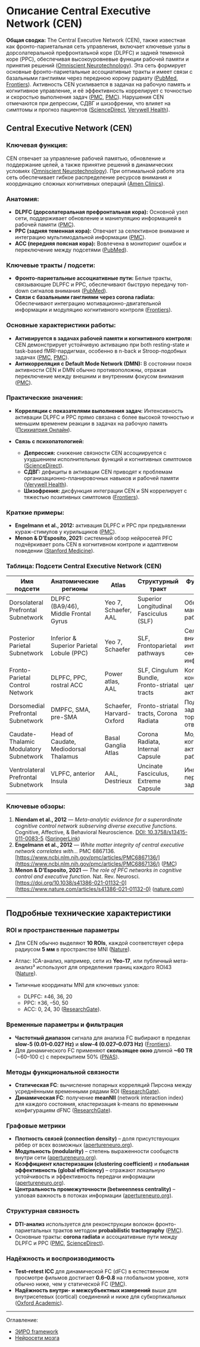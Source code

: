 # Описание Central Executive Network (CEN)  

**Общая сводка:**
The Central Executive Network (CEN), также известная как фронто-париетальная сеть управления, включает ключевые узлы в дорсолатеральной префронтальной коре (DLPFC) и задней теменной коре (PPC), обеспечивая высокоуровневые функции рабочей памяти и принятия решений ([Omniscient Neurotechnology][1]). Эта сеть формирует основные фронто-париетальные ассоциативные тракты и имеет связи с базальными ганглиями через переднюю корону радиату ([PubMed][2], [Frontiers][3]). Активность CEN усиливается в задачах на рабочую память и когнитивное управление, и её эффективность коррелирует с точностью и скоростью выполнения задач ([PMC][4], [PMC][5]). Нарушения CEN отмечаются при депрессии, СДВГ и шизофрении, что влияет на симптомы и прогноз пациентов ([ScienceDirect][6], [Verywell Health][7]).

## **Central Executive Network (CEN)**

### **Ключевая функция:**

CEN отвечает за управление рабочей памятью, обновление и поддержание целей, а также принятие решений в динамических условиях ([Omniscient Neurotechnology][1]). При оптимальной работе эта сеть обеспечивает гибкое распределение ресурсов внимания и координацию сложных когнитивных операций ([Amen Clinics][8]).

### **Анатомия:**

* **DLPFC (дорсолатеральная префронтальная кора):**
  Основной узел сети, поддерживает обновление и манипуляцию информацией в рабочей памяти ([PMC][4]).
* **PPC (задняя теменная кора):**
  Отвечает за селективное внимание и интеграцию мультимодальной информации ([PMC][9]).
* **ACC (передняя поясная кора):**
  Вовлечена в мониторинг ошибок и переключение между подсетями ([PubMed][10]).

### **Ключевые тракты / подсети:**

* **Фронто-париетальные ассоциативные пути:**
  Белые тракты, связывающие DLPFC и PPC, обеспечивают быструю передачу топ-down сигналов внимания ([PubMed][2]).
* **Связи с базальными ганглиями через corona radiata:**
  Обеспечивают интеграцию мотивационно-двигательной информации и модуляцию когнитивного контроля ([Frontiers][3]).

### **Основные характеристики работы:**

* **Активируется в задачах рабочей памяти и когнитивного контроля:**
  CEN демонстрирует устойчивую активацию при both resting-state и task-based fMRI-пардигмах, особенно в n-back и Stroop-подобных задачах ([PMC][4], [PMC][5]).
* **Антикорреляция с Default Mode Network (DMN):**
  В состоянии покоя активности CEN и DMN обычно противоположны, отражая переключение между внешним и внутренним фокусом внимания ([PMC][11]).

### **Практические значения:**

* **Корреляции с показателями выполнения задач:**
  Интенсивность активации DLPFC и PPC прямо связана с более высокой точностью и меньшим временем реакции в задачах на рабочую память ([Психиатрия Онлайн][12]).
* **Связь с психопатологией:**

  * **Депрессия:** снижение связности CEN ассоциируется с ухудшением исполнительных функций и когнитивных симптомов ([ScienceDirect][6]).
  * **СДВГ:** дефициты в активации CEN приводят к проблемам организационно-планировочных навыков и рабочей памяти ([Verywell Health][7]).
  * **Шизофрения:** дисфункция интеграции CEN и SN коррелирует с тяжестью позитивных симптомов ([Frontiers][13]).

### **Краткие примеры:**

* **Engelmann et al., 2012:** активация DLPFC и PPC при предъявлении кураж-стимулов у курильщиков ([PMC][9]).
* **Menon & D’Esposito, 2021:** системный обзор нейросетей PFC подчёркивает роль CEN в когнитивном контроле и адаптивном поведении ([Stanford Medicine][14]).


### Таблица: Подсети Central Executive Network (CEN)

| Имя подсети                            | Анатомические регионы                     | Atlas                    | Структурный тракт                            | Функциональная роль                                   | Пересечения с сетями | Источник                                                                                 |
| -------------------------------------- | ----------------------------------------- | ------------------------ | -------------------------------------------- | ----------------------------------------------------- | ---------------------------- | ---------------------------------------------------------------------------------------- |
| Dorsolateral Prefrontal Subnetwork     | DLPFC (BA9/46), Middle Frontal Gyrus      | Yeo 7, Schaefer, AAL     | Superior Longitudinal Fasciculus (SLF)       | Обновление и манипуляция рабочей памяти               | DMN (частично), DAN          | [PMC8994544](https://www.ncbi.nlm.nih.gov/pmc/articles/PMC8994544/)                      |
| Posterior Parietal Subnetwork          | Inferior & Superior Parietal Lobule (PPC) | Yeo 7, Schaefer          | SLF, Frontoparietal pathways                 | Селективное внимание, интеграция сенсорной информации | DAN, Visuospatial Network    | [PMC6136121](https://www.ncbi.nlm.nih.gov/pmc/articles/PMC6136121/)                      |
| Fronto-Parietal Control Network        | DLPFC, PPC, rostral ACC                   | Power atlas, AAL         | SLF, Cingulum Bundle, Fronto-striatal tracts | Когнитивный контроль, целенаправленная активность     | DMN, SN                      | [S0149763418300198](https://www.sciencedirect.com/science/article/pii/S0149763418300198) |
| Dorsomedial Prefrontal Subnetwork      | DMPFC, SMA, pre-SMA                       | Schaefer, Harvard-Oxford | Fronto-striatal tracts, Corona Radiata       | Поддержание задачи, торможение ответов                | SN, DAN, Motor Network       | [S1878929321000967](https://www.sciencedirect.com/science/article/pii/S1878929321000967) |
| Caudate-Thalamic Modulatory Subnetwork | Head of Caudate, Mediodorsal Thalamus     | Basal Ganglia Atlas      | Corona Radiata, Internal Capsule             | Модуляция когнитивной активности и рабочей памяти     | SN, Subcortical Networks     | [NBK542181](https://www.ncbi.nlm.nih.gov/books/NBK542181/)                               |
| Ventrolateral Prefrontal Subnetwork    | VLPFC, anterior Insula                    | AAL, Destrieux           | Uncinate Fasciculus, Extreme Capsule         | Ингибирование, переключение задач                     | SN, VAN                      | [PMC3482626](https://www.ncbi.nlm.nih.gov/pmc/articles/PMC3482626/)                      |



### **Ключевые обзоры:**

1. **Niendam et al., 2012** — *Meta-analytic evidence for a superordinate cognitive control network subserving diverse executive functions*. Cognitive, Affective, & Behavioral Neuroscience. [DOI: 10.3758/s13415-011-0083-5](https://doi.org/10.3758/s13415-011-0083-5) ([SpringerLink][15])
2. **Engelmann et al., 2012** — *White matter integrity of central executive network correlates with…* PMC 6867136. [https://www.ncbi.nlm.nih.gov/pmc/articles/PMC6867136/](https://www.ncbi.nlm.nih.gov/pmc/articles/PMC6867136/) ([PMC][9])
3. **Menon & D’Esposito, 2021** — *The role of PFC networks in cognitive control and executive function*. Nat. Rev. Neurosci. [https://doi.org/10.1038/s41386-021-01132-0](https://www.nature.com/articles/s41386-021-01132-0) ([nature.com][16])


[1]: https://www.o8t.com/blog/central-executive-network "The Central Executive Network (CEN)"
[2]: https://pubmed.ncbi.nlm.nih.gov/37703295/ "White matter tracts and executive functions: a review of causal and ..."
[3]: https://www.frontiersin.org/journals/integrative-neuroscience/articles/10.3389/fnint.2018.00043/full "The Relation Between White Matter Microstructure and Network ..."
[4]: https://pmc.ncbi.nlm.nih.gov/articles/PMC5447931/ "Working Memory in the Prefrontal Cortex - PMC - PubMed Central"
[5]: https://pmc.ncbi.nlm.nih.gov/articles/PMC8558818/ "Activation of the cognitive control network associated with ..."
[6]: https://www.sciencedirect.com/topics/psychology/central-executive-network "Central Executive Network - an overview | ScienceDirect Topics"
[7]: https://www.verywellhealth.com/executive-function-and-adhd-5210236 "Managing Executive Dysfunction in ADHD"
[8]: https://www.amenclinics.com/blog/how-the-central-executive-network-impacts-mental-health/ "How the Central Executive Network Impacts Mental Health"
[9]: https://pmc.ncbi.nlm.nih.gov/articles/PMC6867136/ "White matter integrity of central executive network correlates with ..."
[10]: https://pubmed.ncbi.nlm.nih.gov/22282036/ "Meta-analytic evidence for a superordinate cognitive control network ..."
[11]: https://pmc.ncbi.nlm.nih.gov/articles/PMC4341512/ "A Whole-Brain Resting-State ICA Study - PubMed Central"
[12]: https://psychiatryonline.org/doi/full/10.1176/appi.neuropsych.20110279 "Meta-Analysis of Structural and Functional MRI - Psychiatry Online"
[13]: https://www.frontiersin.org/journals/psychiatry/articles/10.3389/fpsyt.2022.870709/full "Abnormal Brain Network Interaction Associated With Positive ..."
[14]: https://med.stanford.edu/content/dam/sm/scsnl/documents/Nature---Menon---Role-of-PFC.pdf "[PDF] The role of PFC networks in cognitive control and executive function"
[15]: https://link.springer.com/article/10.3758/s13415-011-0083-5 "Meta-analytic evidence for a superordinate cognitive control network ..."
[16]: https://www.nature.com/articles/s41386-021-01132-0 "The role of prefrontal cortex in cognitive control and executive function"


---

## Подробные технические характеристики

### ROI и пространственные параметры

* Для CEN обычно выделяют **10 ROIs**, каждой соответствует сфера радиусом **5 мм** в пространстве MNI ([Nature][17]).
* Атлас: ICA-анализ, например, сети из **Yeo-17**, или публичный мета-анализ³ используют для определения границ каждого ROI43 ([Nature][17]).
* Типичные координаты MNI для ключевых узлов:

  * DLPFC: ±46, 36, 20
  * PPC: ±36, –50, 50
  * ACC: 0, 24, 30 ([ResearchGate][18]).

### Временные параметры и фильтрация

* **Частотный диапазон** сигнала для анализа FC выбирают в пределах **slow-5 (0.01–0.027 Hz)** и **slow-4 (0.027–0.073 Hz)** ([Frontiers][19]).
* Для динамического FC применяют **скользящее окно** длиной **\~60 TR** (\~60–100 с) с перекрытием 50% ([PNAS][20]).

### Методы функциональной связности

* **Статическая FC**: вычисление попарных корреляций Пирсона между усреднёнными временными рядами ROI ([ResearchGate][21]).
* **Динамическая FC**: получение **meanNII** (network interaction index) для каждого состояния, кластеризация k-means по временным конфигурациям dFNC ([ResearchGate][21]).

### Графовые метрики

* **Плотность связей (connection density)** – доля присутствующих рёбер от всех возможных ([apertureneuro.org][22]).
* **Модульность (modularity)** – степень выраженности сообществ внутри сети ([apertureneuro.org][22]).
* **Коэффициент кластеризации (clustering coefficient)** и **глобальная эффективность (global efficiency)** – отражают локальную устойчивость и эффективность передачи информации ([apertureneuro.org][22]).
* **Центральность промежуточности (betweenness centrality)** – узловая важность в потоках информации ([apertureneuro.org][22]).

### Структурная связность

* **DTI-анализ** используется для реконструкции волокон фронто-париетальных трактов методом **probabilistic tractography** ([PMC][23]).
* Основные тракты: **corona radiata** и ассоциативные пути между DLPFC и PPC ([PMC][23], [ScienceDirect][24]).

### Надёжность и воспроизводимость

* **Test–retest ICC** для динамической FC (dFC) в естественном просмотре фильмов достигает **0.6–0.8** на глобальном уровне, хотя обычно ниже, чем у статической FC ([PMC][25]).
* **Надёжность внутри- и межсубъектных измерений** выше для внутрисетевых (cortical) соединений и ниже для субкортикальных ([Oxford Academic][26]).


[17]: https://www.nature.com/articles/s41598-024-61418-3 "The central executive network moderates the relationship between ..."
[18]: https://www.researchgate.net/figure/Coordinates-of-SN-CEN-and-DMN-regions-derived-from-ICA-of-resting-state-fMRI-data_tbl1_51881167 "Coordinates of SN, CEN, and DMN regions derived from ICA of..."
[19]: https://www.frontiersin.org/journals/psychiatry/articles/10.3389/fpsyt.2019.00995/full "Dynamic Functional Connectivity Strength Within Different ... - Frontiers"
[20]: https://www.pnas.org/doi/10.1073/pnas.1422487112 "Dynamic reconfiguration of frontal brain networks during executive ..."
[21]: https://www.researchgate.net/figure/Functional-connectivity-maps-of-the-central-executive-network-CEN-A-default-mode_fig2_308712683 "Functional connectivity maps of the central executive network (CEN"
[22]: https://apertureneuro.org/article/124565-development-of-the-whole-brain-functional-connectome-explored-via-graph-theory-analysis "Development of the whole-brain functional connectome explored via ..."
[23]: https://pmc.ncbi.nlm.nih.gov/articles/PMC11873160/ "Early life brain network connectivity antecedents of executive ..."
[24]: https://www.sciencedirect.com/topics/psychology/central-executive-network "Central Executive Network - an overview | ScienceDirect Topics"
[25]: https://pmc.ncbi.nlm.nih.gov/articles/PMC8837589/ "Test–retest reliability of dynamic functional connectivity in ..."
[26]: https://academic.oup.com/cercor/article/27/11/5415/4139668 "Influences on the Test–Retest Reliability of Functional Connectivity ..."


---



Оглавление:

- [ЭИРО framework](/README.md)
- [Нейросети мозга](/brain-networks/README.md)

